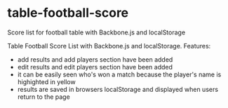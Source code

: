 table-football-score
====================

Score list for football table with Backbone.js and localStorage

Table Football Score List with Backbone.js and localStorage. Features:
- add results and add players section have been added
- edit results and edit players section have been added
- it can be easily seen who's won a match because the player's name is highighted in yellow
- results are saved in browsers localStorage and displayed when users return to the page


